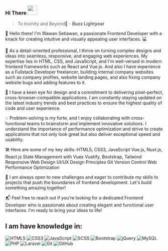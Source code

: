 ### Hi There <img src="https://raw.githubusercontent.com/aemmadi/aemmadi/master/wave.gif" width="30px">

> To Invinity and Beyond:rocket: - **Buzz Lightyear**

👋 Hello there! I'm Wawan Setiawan, a passionate Frontend Developer with a knack for creating intuitive and visually appealing user interfaces. 💻

🚀 As a detail-oriented professional, I thrive on turning complex designs and ideas into seamless, responsive, and engaging web experiences. My expertise lies in HTML, CSS, and JavaScript, and I'm well-versed in modern frontend frameworks such as React and Vue.js.
And also I have experience as a Fullstack Developer freelancer, building internal company websites such as company profiles, website landing pages, and also
fixing company website bugs and adding features to it.

🎨 I have a keen eye for design and a commitment to delivering pixel-perfect, cross-browser-compatible applications. I am constantly staying updated on the latest industry trends and best practices to ensure the highest quality of code and user experience.

💡 Problem-solving is my forte, and I enjoy collaborating with cross-functional teams to brainstorm and implement innovative solutions. I understand the importance of performance optimization and strive to create applications that not only look great but also deliver exceptional speed and usability.

🛠️ Here are some of my key skills:
HTML5, CSS3, JavaScript
Vue.js, Nuxt.js, React.js
State Management with Vuex
Vuetify, Bootstrap, Tailwind
Responsive Web Design
UI/UX Design Principles
Git Version Control
Web Performance Optimization

🤝 I am always open to new challenges and eager to contribute my skills to projects that push the boundaries of frontend development. Let's build something amazing together!

📬 Feel free to reach out if you're looking for a dedicated Frontend Developer who is passionate about creating elegant and functional user interfaces. I'm ready to bring your ideas to life!



## I am have knowledge in:
![HTML5](https://img.shields.io/badge/-HTML5-E34F26?style=flat-square&logo=html5&logoColor=white)
![CSS3](https://img.shields.io/badge/-CSS3-1572B6?style=flat-square&logo=css3)
![JavaScript](https://img.shields.io/badge/-JavaScript-black?style=flat-square&logo=javascript)
![SCSS](https://img.shields.io/badge/-Sass-black?style=flat-square&logo=sass)
![Bootstrap](https://img.shields.io/badge/-Bootstrap-563D7C?style=flat-square&logo=bootstrap)
![jQuery](https://img.shields.io/badge/-jQuery-black?style=flat-square&logo=jquery)
![MySQL](https://img.shields.io/badge/-MySQL-black?style=flat-square&logo=mysql)
![PHP](https://img.shields.io/badge/-PHP-black?style=flat-square&logo=php)
![Laravel](https://img.shields.io/badge/-Laravel-black?style=flat-square&logo=laravel)
![Git](https://img.shields.io/badge/-Git-black?style=flat-square&logo=git)
![GitHub](https://img.shields.io/badge/-GitHub-181717?style=flat-square&logo=github)


<!--
**wawanneutron/wawanneutron** is a ✨ _special_ ✨ repository because its `README.md` (this file) appears on your GitHub profile.

Here are some ideas to get you started:

- 🔭 I’m currently working on ...
- 🌱 I’m currently learning ...
- 👯 I’m looking to collaborate on ...
- 🤔 I’m looking for help with ...
- 💬 Ask me about ...
- 📫 How to reach me: ...
- 😄 Pronouns: ...
- ⚡ Fun fact: ...
-->
